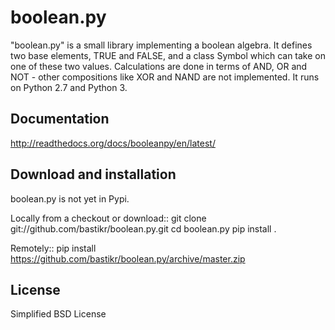 boolean.py
==========

"boolean.py" is a small library implementing a boolean algebra. It
defines two base elements, TRUE and FALSE, and a class Symbol which can take
on one of these two values. Calculations are done in terms of AND, OR and
NOT - other compositions like XOR and NAND are not implemented.
It runs on Python 2.7 and Python 3.


Documentation
-------------

http://readthedocs.org/docs/booleanpy/en/latest/


Download and installation
-------------------------

boolean.py is not yet in Pypi.

Locally from a checkout or download::
    git clone git://github.com/bastikr/boolean.py.git
    cd boolean.py
    pip install .

Remotely::
    pip install https://github.com/bastikr/boolean.py/archive/master.zip


License
-------

Simplified BSD License
